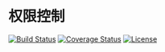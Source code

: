 # 权限控制

[![Build Status](https://img.shields.io/travis/miaoxing/can/master.svg?style=flat-square)](https://travis-ci.org/miaoxing/can)
[![Coverage Status](https://img.shields.io/coveralls/miaoxing/can.svg?style=flat-square)](https://coveralls.io/r/miaoxing/can?branch=master)
[![License](http://img.shields.io/badge/license-MIT-brightgreen.svg?style=flat-square)](http://www.opensource.org/licenses/MIT)
